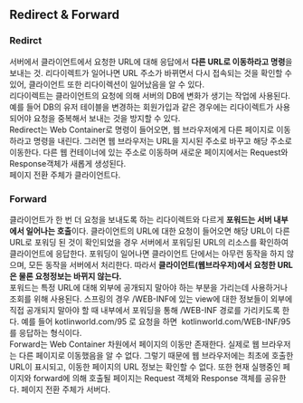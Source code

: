 ## Redirect & Forward

### Redirct
서버에서 클라이언트에서 요청한 URL에 대해 응답에서 **다른 URL로 이동하라고 명령**을 보내는 것.
리다이렉트가 일어나면 URL 주소가 바뀌면서 다시 접속되는 것을 확인할 수 있어, 클라이언트 또한 리다이렉션이 일어났음을 알 수 있다.<br>
리다이렉트는 클라이언트의 요청에 의해 서버의 DB에 변화가 생기는 작업에 사용된다.
예를 들어 DB의 유저 테이블을 변경하는 회원가입과 같은 경우에는 리다이렉트가 사용되어야 요청을 중복해서 보내는 것을 방지할 수 있다.<br>
Redirect는 Web Container로 명령이 들어오면, 웹 브라우저에게 다른 페이지로 이동하라고 명령을 내린다.
그러면 웹 브라우저는 URL을 지시된 주소로 바꾸고 해당 주소로 이동한다. 다른 웹 컨테이너에 있는 주소로 이동하며 새로운 페이지에서는 Request와 Response객체가 새롭게 생성된다.<br>
페이지 전환 주체가 클라이언트다.


### Forward
클라이언트가 한 번 더 요청을 보내도록 하는 리다이렉트와 다르게 **포워드는 서버 내부에서 일어나는 호출**이다.
클라이언트의 URL에 대한 요청이 들어오면 해당 URL이 다른 URL로 포워딩 된 것이 확인되었을 경우 서버에서 포워딩된 URL의 리소스를 확인하여 클라이언트에 응답한다. 
포워딩이 일어나면 클라이언트 단에서는 아무런 동작을 하지 않으며, 모든 동작을 서버에서 처리한다. 따라서 **클라이언트(웹브라우저)에서 요청한 URL은 물론 요청정보는 바뀌지 않는다.**<br>
포워드는 특정 URL에 대해 외부에 공개되지 말아야 하는 부분을 가리는데 사용하거나 조회를 위해 사용된다.
스프링의 경우 /WEB-INF에 있는 view에 대한 정보들이 외부에 직접 공개되지 말아야 할 때 내부에서 포워딩을 통해 /WEB-INF 경로를 가리키도록 한다.
예를 들어 kotlinworld.com/95 로 요청을 하면  kotlinworld.com/WEB-INF/95를 응답하는 형식이다.<br>
Forward는 Web Container 차원에서 페이지의 이동만 존재한다.
실제로 웹 브라우저는 다른 페이지로 이동했음을 알 수 없다.
그렇기 때문에 웹 브라우저에는 최초에 호출한 URL이 표시되고, 이동한 페이지의 URL 정보는 확인할 수 없다. 
또한 현재 실행중인 페이지와 forward에 의해 호출될 페이지는 Request 객체와 Response 객체를 공유한다.
페이지 전환 주체가 서버다.<br>
